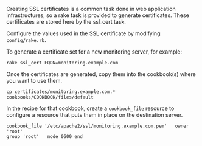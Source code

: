 Creating SSL certificates is a common task done in web application
infrastructures, so a rake task is provided to generate certificates.  These
certificates are stored here by the ssl_cert task.

Configure the values used in the SSL certificate by modifying `config/rake.rb`.

To generate a certificate set for a new monitoring server, for example:

    rake ssl_cert FQDN=monitoring.example.com

Once the certificates are generated, copy them into the cookbook(s) where you
want to use them.

    cp certificates/monitoring.example.com.* cookbooks/COOKBOOK/files/default

In the recipe for that cookbook, create a `cookbook_file` resource to configure
a resource that puts them in place on the destination server.

    cookbook_file '/etc/apache2/ssl/monitoring.example.com.pem'   owner 'root'
    group 'root'   mode 0600 end
